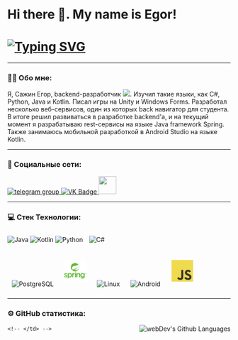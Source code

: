# Hi there 👋. My name is Egor!

# [![Typing SVG](https://readme-typing-svg.demolab.com/?lines=Backend-developer+Java;Использую+framework+Spring)](https://git.io/typing-svg)

---

### 👨‍💻 Обо мне:

Я, Сажин Егор, backend-разработчик <img src="https://media.giphy.com/media/WUlplcMpOCEmTGBtBW/giphy.gif" width="30px">. Изучил такие языки, как C#, Python, Java и Kotlin. Писал игры на Unity и Windows Forms. Разработал несколько веб-сервисов, один из которых back навигатор для студента. В итоге решил развиваться в разработке backend'a, и на текущий момент я разрабатываю rest-сервисы на языке Java framework Spring. Также занимаюсь мобильной разработкой в Android Studio на языке Kotlin. 

---

### 📝 Социальные сети: 

<div id="badges">
  <a href="https://t.me/sazhmen" target="_blank">
      <img src="https://cdn-icons-png.flaticon.com/512/2111/2111646.png" width="40" height="40" alt="telegram group" />
  </a>
  <a href="https://vk.com/sazhinklass" target="_blank">
      <img src="https://cdn-icons-png.flaticon.com/512/145/145813.png" width="40" height="40" alt="VK Badge"/>
  </a>
  <a href="https://discord.com/users/yaetotui_987" target="_blank">
      <img src="https://raw.githubusercontent.com/danielcranney/readme-generator/main/public/icons/socials/discord.svg" width="40" height="40" />
  </a> 
</div>

---

### 💻 Стек Технологии:

<div>  
  <img src="https://profilinator.rishav.dev/skills-assets/java-original-wordmark.svg" alt="Java" height="50" /> 
  <img src="https://profilinator.rishav.dev/skills-assets/kotlinlang-icon.svg" alt="Kotlin" height="50" />
  <img src="https://profilinator.rishav.dev/skills-assets/python-original.svg" alt="Python" height="50" />
  <img style="margin: 10px" src="https://profilinator.rishav.dev/skills-assets/csharp-original.svg" alt="C#" height="50" />
</div>
<br>
<div>  
  <img style="margin: 10px" src="https://profilinator.rishav.dev/skills-assets/postgresql-original-wordmark.svg" alt="PostgreSQL" height="50" /> 
  <img style="margin: 10px" src="https://github.com/devicons/devicon/blob/master/icons/spring/spring-original-wordmark.svg" alt="Spring" height="50" />
  <img style="margin: 10px" src="https://profilinator.rishav.dev/skills-assets/linux-original.svg" alt="Linux" height="50" />
  <img style="margin: 10px" src="https://profilinator.rishav.dev/skills-assets/android-original-wordmark.svg" alt="Android" height="50" />
  <img style="margin: 10px" src="https://github.com/devicons/devicon/blob/master/icons/javascript/javascript-original.svg" alt="JavaScript" height="50" />
</div>  

---

### ⚙️ GitHub статистика:

<img height="195px" align="right" alt="webDev's Github Languages" src="https://github-readme-stats-sigma-five.vercel.app/api/top-langs/?username=YaEtoTui&layout=compact&theme=vision-friendly-dark" />
<!-- <table> -->
  <!-- <tr> -->
    <!-- <td>
      <img align="left" src="http://github-readme-streak-stats.herokuapp.com?user=YaEtoTui&theme=dark&background=000000" alt="webDev's Github stats" />
    </td> -->
    <!-- <td> -->
      
    <!-- </td> -->
  <!-- </tr> -->
<!-- </table> -->
